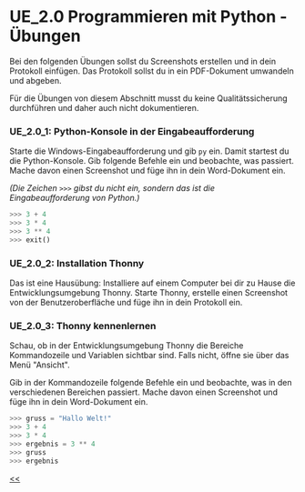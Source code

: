 # UE_2.0 Programmieren mit Python - Übungen

Bei den folgenden Übungen sollst du Screenshots erstellen 
und in dein Protokoll einfügen.
Das Protokoll sollst du in ein PDF-Dokument umwandeln und abgeben.

Für die Übungen von diesem Abschnitt musst du keine Qualitätssicherung
durchführen und daher auch nicht dokumentieren.


### UE_2.0_1: Python-Konsole in der Eingabeaufforderung

Starte die Windows-Eingabeaufforderung und gib `py` ein.
Damit startest du die Python-Konsole.
Gib folgende Befehle ein und beobachte, was passiert.
Mache davon einen Screenshot und füge ihn in dein Word-Dokument ein.

*(Die Zeichen `>>>` gibst du nicht ein, sondern das 
ist die Eingabeaufforderung von Python.)*

```python
>>> 3 + 4
>>> 3 * 4
>>> 3 ** 4
>>> exit()
```


### UE_2.0_2: Installation Thonny

Das ist eine Hausübung:
Installiere auf einem Computer bei dir zu Hause die Entwicklungsumgebung Thonny.
Starte Thonny, erstelle einen Screenshot von der Benutzeroberfläche 
und füge ihn in dein Protokoll ein.

### UE_2.0_3: Thonny kennenlernen

Schau, ob in der Entwicklungsumgebung Thonny die Bereiche 
Kommandozeile und Variablen sichtbar sind. Falls nicht,
öffne sie über das Menü "Ansicht".

Gib in der Kommandozeile folgende Befehle ein
und beobachte, was in den verschiedenen Bereichen passiert.
Mache davon einen Screenshot und füge ihn in dein Word-Dokument ein.


```python
>>> gruss = "Hallo Welt!"
>>> 3 + 4
>>> 3 * 4
>>> ergebnis = 3 ** 4
>>> gruss
>>> ergebnis
``` 




[<<](../skriptum/2.0_ProgrammierenMitPython.md)